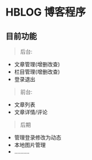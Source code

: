 # HBLOG 博客程序

## 目前功能

> 后台:

- 文章管理(增删改查)
- 栏目管理(增删改查)
- 登录退出

> 前台:

- 文章列表
- 文章详情/评论


> 后期

- 管理登录修改为动态
- 本地图片管理
- ..........
